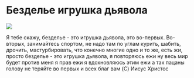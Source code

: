 <h1>Безделье игрушка дьявола</h1>

![](gif.gif)

Я тебе скажу, безделье - это игрушка дьявола, это во-первых. Во-вторых, занимайтесь спортом, не надо там по углам курить, шабить, дрочить, мастурбировать, что конечно многие одно и то же, есть жи, просто безделье - это игрушка дьявола, я повторяюсь ежи ну весь мир будет против меня я прав ежи я вдохновляюсь этим ежи а так пацаны голову не теряйте во первых и всех благ вам
(C) Иисус Христос